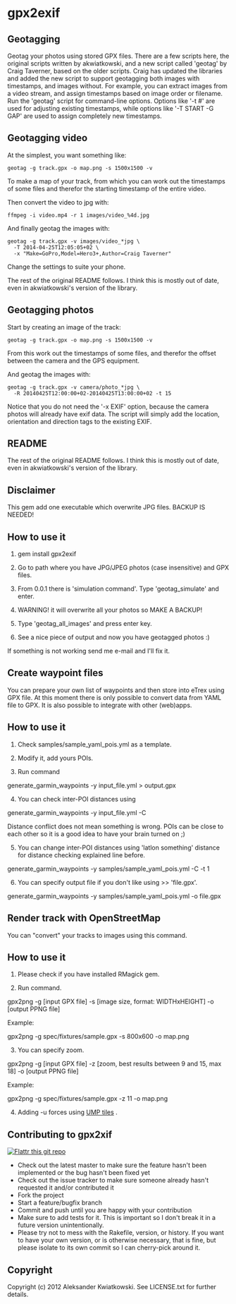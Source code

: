 gpx2exif
=======

Geotagging
----------

Geotag your photos using stored GPX files. There are a few scripts here, the
original scripts written by akwiatkowski, and a new script called 'geotag'
by Craig Taverner, based on the older scripts.  Craig has updated the
libraries and added the new script to support geotagging both images with
timestamps, and images without.  For example, you can extract images from a
video stream, and assign timestamps based on image order or filename.  Run
the 'geotag' script for command-line options. Options like '-t #' are used for
adjusting existing timestamps, while options like '-T START -G GAP' are used to
assign completely new timestamps.

Geotagging video
----------------

At the simplest, you want something like:

    geotag -g track.gpx -o map.png -s 1500x1500 -v

To make a map of your track, from which you can work out the timestamps of
some files and therefor the starting timestamp of the entire video.

Then convert the video to jpg with:

    ffmpeg -i video.mp4 -r 1 images/video_%4d.jpg

And finally geotag the images with:

    geotag -g track.gpx -v images/video_*jpg \
      -T 2014-04-25T12:05:05+02 \
      -x "Make=GoPro,Model=Hero3+,Author=Craig Taverner"

Change the settings to suite your phone.

The rest of the original README follows. I think this is mostly out of date,
even in akwiatkowski's version of the library.

Geotagging photos
-----------------

Start by creating an image of the track:

    geotag -g track.gpx -o map.png -s 1500x1500 -v

From this work out the timestamps of some files, and therefor the offset
between the camera and the GPS equipment.

And geotag the images with:

    geotag -g track.gpx -v camera/photo_*jpg \
      -R 20140425T12:00:00+02-20140425T13:00:00+02 -t 15

Notice that you do not need the '-x EXIF' option, because the camera photos
will already have exif data.  The script will simply add the location,
orientation and direction tags to the existing EXIF.

README
------

The rest of the original README follows. I think this is mostly out of date,
even in akwiatkowski's version of the library.

Disclaimer
----------

This gem add one executable which overwrite JPG files. BACKUP IS NEEDED!


How to use it
-------------

1. gem install gpx2exif

2. Go to path where you have JPG/JPEG photos (case insensitive) and GPX files.

3. From 0.0.1 there is 'simulation command'. Type 'geotag_simulate' and enter.

4. WARNING! it will overwrite all your photos so MAKE A BACKUP!

5. Type 'geotag_all_images' and press enter key.

6. See a nice piece of output and now you have geotagged photos :)


If something is not working send me e-mail and I'll fix it.


Create waypoint files
---------------------

You can prepare your own list of waypoints and then store into eTrex using GPX file. At this moment there is
only possible to convert data from YAML file to GPX. It is also possible to integrate with other (web)apps.

How to use it
-------------

1. Check samples/sample_yaml_pois.yml as a template.

2. Modify it, add yours POIs.

3. Run command

  generate_garmin_waypoints -y input_file.yml > output.gpx

4. You can check inter-POI distances using

  generate_garmin_waypoints -y input_file.yml -C

   Distance conflict does not mean something is wrong. POIs can be close to each other so it
   is a good idea to have your brain turned on ;)

5. You can change inter-POI distances using 'latlon something' distance for distance checking
   explained line before.

  generate_garmin_waypoints -y samples/sample_yaml_pois.yml -C -t 1

6. You can specify output file if you don't like using >> 'file.gpx'.

  generate_garmin_waypoints -y samples/sample_yaml_pois.yml -o file.gpx


Render track with OpenStreetMap
---------------------

You can "convert" your tracks to images using this command.

How to use it
-------------

1. Please check if you have installed RMagick gem.

2. Run command.

  gpx2png -g [input GPX file] -s [image size, format: WIDTHxHEIGHT] -o [output PPNG file]

  Example:

  gpx2png -g spec/fixtures/sample.gpx -s 800x600 -o map.png

3. You can specify zoom.

  gpx2png -g [input GPX file] -z [zoom, best results between 9 and 15, max 18] -o [output PPNG file]

  Example:

  gpx2png -g spec/fixtures/sample.gpx -z 11 -o map.png

4. Adding -u forces using [UMP tiles](http://ump.waw.pl/) .


Contributing to gpx2xif
-------------------------------

[![Flattr this git repo](http://api.flattr.com/button/flattr-badge-large.png)](https://flattr.com/submit/auto?user_id=bobik314&url=https://github.com/akwiatkowski/gpx2xif&title=gpx2xif&language=en_GB&tags=github&category=software)

* Check out the latest master to make sure the feature hasn't been implemented or the bug hasn't been fixed yet
* Check out the issue tracker to make sure someone already hasn't requested it and/or contributed it
* Fork the project
* Start a feature/bugfix branch
* Commit and push until you are happy with your contribution
* Make sure to add tests for it. This is important so I don't break it in a future version unintentionally.
* Please try not to mess with the Rakefile, version, or history. If you want to have your own version, or is otherwise necessary, that is fine, but please isolate to its own commit so I can cherry-pick around it.


Copyright
---------

Copyright (c) 2012 Aleksander Kwiatkowski. See LICENSE.txt for
further details.

